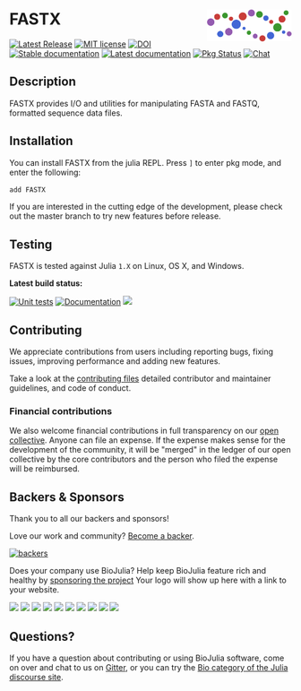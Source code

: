 # <img src="./sticker.svg" width="30%" align="right" /> FASTX

[![Latest Release](https://img.shields.io/github/release/BioJulia/FASTX.jl.svg)](https://github.com/BioJulia/FASTX.jl/releases/latest)
[![MIT license](https://img.shields.io/badge/license-MIT-green.svg)](https://github.com/BioJulia/FASTX.jl/blob/master/LICENSE) 
[![DOI](https://zenodo.org/badge/DOI/10.5281/zenodo.3361839.svg)](https://doi.org/10.5281/zenodo.3361839)
[![Stable documentation](https://img.shields.io/badge/docs-stable-blue.svg)](https://biojulia.github.io/FASTX.jl/stable)
[![Latest documentation](https://img.shields.io/badge/docs-latest-blue.svg)](https://biojulia.github.io/FASTX.jl/latest/)
[![Pkg Status](https://www.repostatus.org/badges/latest/active.svg)](https://www.repostatus.org/#active)
[![Chat](https://img.shields.io/gitter/room/BioJulia/FASTX.svg)](https://gitter.im/BioJulia/FASTX.jl)


## Description

FASTX provides I/O and utilities for manipulating FASTA and FASTQ, formatted
sequence data files.


## Installation

You can install FASTX from the julia REPL.
Press `]` to enter pkg mode, and enter the following:

```julia
add FASTX
```

If you are interested in the cutting edge of the development, please check out
the master branch to try new features before release.


## Testing

FASTX is tested against Julia `1.X` on Linux, OS X, and Windows.

**Latest build status:**

[![Unit tests](https://github.com/BioJulia/FASTX.jl/workflows/Unit%20tests/badge.svg?branch=master)](https://github.com/BioJulia/FASTX.jl/actions?query=workflow%3A%22Unit+tests%22+branch%3Amaster)
[![Documentation](https://github.com/BioJulia/FASTX.jl/workflows/Documentation/badge.svg?branch=master)](https://github.com/BioJulia/FASTX.jl/actions?query=workflow%3ADocumentation+branch%3Amaster)
[![](https://codecov.io/gh/BioJulia/FASTX.jl/branch/master/graph/badge.svg)](https://codecov.io/gh/BioJulia/FASTX.jl)


## Contributing

We appreciate contributions from users including reporting bugs, fixing
issues, improving performance and adding new features.

Take a look at the [contributing files](https://github.com/BioJulia/Contributing)
detailed contributor and maintainer guidelines, and code of conduct.


### Financial contributions

We also welcome financial contributions in full transparency on our
[open collective](https://opencollective.com/biojulia).
Anyone can file an expense. If the expense makes sense for the development
of the community, it will be "merged" in the ledger of our open collective by
the core contributors and the person who filed the expense will be reimbursed.


## Backers & Sponsors

Thank you to all our backers and sponsors!

Love our work and community? [Become a backer](https://opencollective.com/biojulia#backer).

[![backers](https://opencollective.com/biojulia/backers.svg?width=890)](https://opencollective.com/biojulia#backers)

Does your company use BioJulia? Help keep BioJulia feature rich and healthy by
[sponsoring the project](https://opencollective.com/biojulia#sponsor)
Your logo will show up here with a link to your website.

[![](https://opencollective.com/biojulia/sponsor/0/avatar.svg)](https://opencollective.com/biojulia/sponsor/0/website)
[![](https://opencollective.com/biojulia/sponsor/1/avatar.svg)](https://opencollective.com/biojulia/sponsor/1/website)
[![](https://opencollective.com/biojulia/sponsor/2/avatar.svg)](https://opencollective.com/biojulia/sponsor/2/website)
[![](https://opencollective.com/biojulia/sponsor/3/avatar.svg)](https://opencollective.com/biojulia/sponsor/3/website)
[![](https://opencollective.com/biojulia/sponsor/4/avatar.svg)](https://opencollective.com/biojulia/sponsor/4/website)
[![](https://opencollective.com/biojulia/sponsor/5/avatar.svg)](https://opencollective.com/biojulia/sponsor/5/website)
[![](https://opencollective.com/biojulia/sponsor/6/avatar.svg)](https://opencollective.com/biojulia/sponsor/6/website)
[![](https://opencollective.com/biojulia/sponsor/7/avatar.svg)](https://opencollective.com/biojulia/sponsor/7/website)
[![](https://opencollective.com/biojulia/sponsor/8/avatar.svg)](https://opencollective.com/biojulia/sponsor/8/website)
[![](https://opencollective.com/biojulia/sponsor/9/avatar.svg)](https://opencollective.com/biojulia/sponsor/9/website)


## Questions?

If you have a question about contributing or using BioJulia software, come
on over and chat to us on [Gitter](https://gitter.im/BioJulia/General), or you can try the
[Bio category of the Julia discourse site](https://discourse.julialang.org/c/domain/bio).

